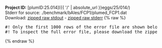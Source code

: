 **Project ID:** [plumID:25.014]({{ '/' | absolute_url }}eggs/25/014/)  
Stderr for source:  ./benchmark/bAIes/FCP1/plumed_FCP1.dat   
Download: [zipped raw stdout](plumed_FCP1.dat.plumed.stdout.txt.zip) - [zipped raw stderr](plumed_FCP1.dat.plumed.stderr.txt.zip) 
{% raw %}
<pre>
#! Only the first 1000 rows of the error file are shown below
#! To inspect the full error file, please download the zipped raw stderr file above
</pre>
{% endraw %}
